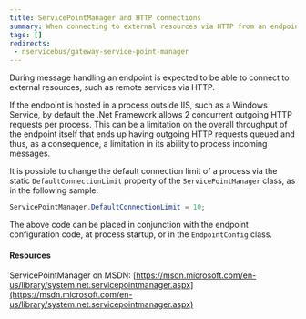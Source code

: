 ```yaml
---
title: ServicePointManager and HTTP connections
summary: When connecting to external resources via HTTP from an endpoint it is important to understand the role of the ServicePointManager class.
tags: []
redirects:
 - nservicebus/gateway-service-point-manager
---
```


During message handling an endpoint is expected to be able to connect to external resources, such as remote services via HTTP.

If the endpoint is hosted in a process outside IIS, such as a Windows Service, by default the .Net Framework allows 2 concurrent outgoing HTTP requests per process. This can be a limitation on the overall throughput of the endpoint itself that ends up having outgoing HTTP requests queued and thus, as a consequence, a limitation in its ability to process incoming messages.

It is possible to change the default connection limit of a process via the static `DefaultConnectionLimit` property of the `ServicePointManager` class, as in the following sample:

```csharp
ServicePointManager.DefaultConnectionLimit = 10;
```

The above code can be placed in conjunction with the endpoint configuration code, at process startup, or in the `EndpointConfig` class.

#### Resources

ServicePointManager on MSDN: [https://msdn.microsoft.com/en-us/library/system.net.servicepointmanager.aspx](https://msdn.microsoft.com/en-us/library/system.net.servicepointmanager.aspx)
